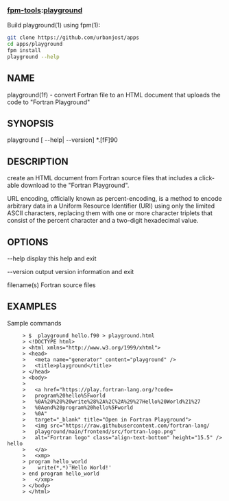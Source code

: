 ### [fpm-tools](https://github.com/search?q="fpm-tools"%20in:topic%20language:fortran):[playground](https://urbanjost.github.io/playground/playground.1.html)

Build playground(1) using fpm(1):
```bash
git clone https://github.com/urbanjost/apps
cd apps/playground
fpm install
playground --help
```
## NAME
  playground(1f) - convert Fortran file to an HTML document that uploads the
  code to "Fortran Playground"

## SYNOPSIS
  playground [ --help| --version] *.[fF]90

## DESCRIPTION
  create an HTML document from Fortran source files that includes a click-able
  download to the "Fortran Playground".

  URL encoding, officially known as percent-encoding, is a method to encode
  arbitrary data in a Uniform Resource Identifier (URI) using only the limited
  ASCII characters, replacing them with one or more character triplets that
  consist of the percent character and a two-digit hexadecimal value.

## OPTIONS
  --help
    display this help and exit

  --version
    output version information and exit

  filename(s)
    Fortran source files

## EXAMPLES
  Sample commands
```text
     > $  playground hello.f90 > playground.html
     > <!DOCTYPE html>
     > <html xmlns="http://www.w3.org/1999/xhtml">
     > <head>
     >	 <meta name="generator" content="playground" />
     >	 <title>playground</title>
     > </head>
     > <body>
     >
     >	 <a href="https://play.fortran-lang.org/?code=
     >	 program%20hello%5Fworld
     >	 %0A%20%20%20write%28%2A%2C%2A%29%27Hello%20World%21%27
     >	 %0Aend%20program%20hello%5Fworld
     >	 %0A"
     >	 target="_blank" title="Open in Fortran Playground">
     >	 <img src="https://raw.githubusercontent.com/fortran-lang/
     >	 playground/main/frontend/src/fortran-logo.png"
     >	 alt="Fortran logo" class="align-text-bottom" height="15.5" /> hello
     >	 </a>
     >	 <xmp>
     > program hello_world
     >	  write(*,*)'Hello World!'
     > end program hello_world
     >	 </xmp>
     > </body>
     > </html>
